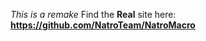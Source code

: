 <i>This is a remake</i>
Find the <b>Real</b> site here: <b><u>https://github.com/NatroTeam/NatroMacro</u></b>
